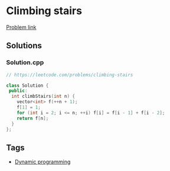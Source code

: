 # Climbing stairs

[Problem link](https://leetcode.com/problems/climbing-stairs)

## Solutions


### Solution.cpp
```cpp
// https://leetcode.com/problems/climbing-stairs

class Solution {
 public:
  int climbStairs(int n) {
    vector<int> f(++n + 1);
    f[1] = 1;
    for (int i = 2; i <= n; ++i) f[i] = f[i - 1] + f[i - 2];
    return f[n];
  }
};
```
## Tags

* [Dynamic programming](/Collections/dynamic-programming.md#dynamic-programming)
